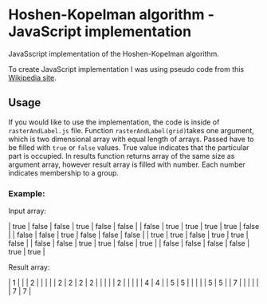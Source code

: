 # Hoshen-Kopelman algorithm - JavaScript implementation

JavaSscript implementation of the Hoshen-Kopelman algorithm.

To create JavaScript implementation I was using pseudo code from this [Wikipedia site](https://en.wikipedia.org/wiki/Hoshen%E2%80%93Kopelman_algorithm).

## Usage

If you would like to use the implementation, the code is inside of `rasterAndLabel.js` file. Function `rasterAndLabel(grid)`takes one argument, which is two dimensional array with equal length of arrays. Passed have to be filled with `true` or `false` values. True value indicates that the particular part is occupied. In results function returns array of the same size as argument array, however result array is filled with number. Each number indicates membership to a group.

### Example:

Input array:

| true  | false | false | true  | false | false |
| false | true  | true  | true  | true  | false |
| false | false | true  | false | false | false |
| true  | true  | false | true  | true  | false |
| false | false | true  | true  | false | true  |
| false | false | false | false | true  | true  |

Result array:

| 1     |       |       | 2     |       |       |
|       | 2     | 2     | 2     | 2     |       |
|       |       | 2     |       |       |       |
| 4     | 4     |       | 5     | 5     |       |
|       |       | 5     | 5     |       | 7     |
|       |       |       |       | 7     | 7     |
